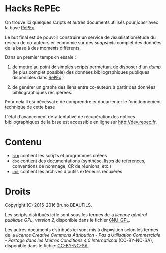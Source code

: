 # Hacks RePEc

On trouve ici quelques scripts et autres documents utilisés pour *jouer* avec
la base [RePEc](http://repec.org).

Le but final est de pouvoir construire un service de visualisation/étude du
réseau de co-auteurs en économie sur des *snapshots* complet des données de la
base à des moments différents.

Dans un premier temps on essaie :

1. de mettre au point de simples scripts permettant de disposer d'un *dump*
   (le plus complet possible) des données bibliographiques publiques
   disponibles dans [RePEc](http://repec.org) ;

2. de générer un graphe des liens entre co-auteurs à partir des données
   bibliographiques récupérées.

Pour cela il est nécessaire de comprendre et documenter le fonctionnement
technique de cette base.

L'état d'avancement de la tentative de récupération des notices
bibliographiques de la base est accessible en ligne sur
<http://dev.repec.fr>.


# Contenu

* [`bin`](bin) contient les scripts et programmes créées
* [`doc`](doc) contient des documentations (synthèse, listes de références, conventions de nommage, CR de réunions, etc.)
* [`ext`](ext) contient les archives d'outils extérieurs récupérés


# Droits

Copyright (C) 2015-2016 Bruno BEAUFILS.

Les scripts distribués ici le sont sous les termes de la *licence général
publique GPL, version 2*, disponible dans le fichier [GNU-GPL](GNU-GPL).

Les autres documents distribués ici sont mis à disposition selon les termes de
la *licence Creative Commons Attribution - Pas d’Utilisation Commerciale -
Partage dans les Mêmes Conditions 4.0 International* (CC-BY-NC-SA), disponible
dans le fichier [CC-BY-NC-SA](CC-BY-NC-SA).
